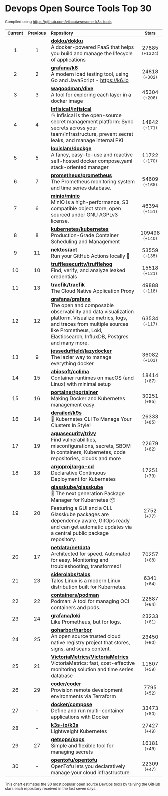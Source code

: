 # Devops Open Source Tools Top 30
<sup>Compiled using https://github.com/vilaca/awesome-k8s-tools</sup>
<div align="center">

|<sub>Current</sub>|<sub>Previous</sub>|<sub>Repository</sub>|<sub>Stars</sub>|
|:---:|:---:|:---|:---:|
|1|1|[**dokku/dokku**](https://github.com/dokku/dokku)<br/>A docker-powered PaaS that helps you build and manage the lifecycle of applications|27885 <sup>(+1324)</sup>|
|2|2|[**grafana/k6**](https://github.com/grafana/k6)<br/>A modern load testing tool, using Go and JavaScript - https://k6.io|24818 <sup>(+302)</sup>|
|3|3|[**wagoodman/dive**](https://github.com/wagoodman/dive)<br/>A tool for exploring each layer in a docker image|45304 <sup>(+206)</sup>|
|4|4|[**Infisical/infisical**](https://github.com/Infisical/infisical)<br/>♾ Infisical is the open-source secret management platform: Sync secrets across your team/infrastructure, prevent secret leaks, and manage internal PKI|14842 <sup>(+171)</sup>|
|5|5|[**louislam/dockge**](https://github.com/louislam/dockge)<br/>A fancy, easy-to-use and reactive self-hosted docker compose.yaml stack-oriented manager|11722 <sup>(+170)</sup>|
|6|7|[**prometheus/prometheus**](https://github.com/prometheus/prometheus)<br/>The Prometheus monitoring system and time series database.|54609 <sup>(+165)</sup>|
|7|6|[**minio/minio**](https://github.com/minio/minio)<br/>MinIO is a high-performance, S3 compatible object store, open sourced under GNU AGPLv3 license.|46394 <sup>(+151)</sup>|
|8|8|[**kubernetes/kubernetes**](https://github.com/kubernetes/kubernetes)<br/>Production-Grade Container Scheduling and Management|109498 <sup>(+140)</sup>|
|9|11|[**nektos/act**](https://github.com/nektos/act)<br/>Run your GitHub Actions locally 🚀|53559 <sup>(+135)</sup>|
|10|10|[**trufflesecurity/trufflehog**](https://github.com/trufflesecurity/trufflehog)<br/>Find, verify, and analyze leaked credentials|15518 <sup>(+121)</sup>|
|11|13|[**traefik/traefik**](https://github.com/traefik/traefik)<br/>The Cloud Native Application Proxy|49888 <sup>(+118)</sup>|
|12|12|[**grafana/grafana**](https://github.com/grafana/grafana)<br/>The open and composable observability and data visualization platform. Visualize metrics, logs, and traces from multiple sources like Prometheus, Loki, Elasticsearch, InfluxDB, Postgres and many more. |63534 <sup>(+117)</sup>|
|13|9|[**jesseduffield/lazydocker**](https://github.com/jesseduffield/lazydocker)<br/>The lazier way to manage everything docker|36082 <sup>(+103)</sup>|
|14|15|[**abiosoft/colima**](https://github.com/abiosoft/colima)<br/>Container runtimes on macOS (and Linux) with minimal setup|18414 <sup>(+87)</sup>|
|15|16|[**portainer/portainer**](https://github.com/portainer/portainer)<br/>Making Docker and Kubernetes management easy.|30251 <sup>(+85)</sup>|
|16|14|[**derailed/k9s**](https://github.com/derailed/k9s)<br/>🐶 Kubernetes CLI To Manage Your Clusters In Style!|26333 <sup>(+85)</sup>|
|17|19|[**aquasecurity/trivy**](https://github.com/aquasecurity/trivy)<br/>Find vulnerabilities, misconfigurations, secrets, SBOM in containers, Kubernetes, code repositories, clouds and more|22679 <sup>(+82)</sup>|
|18|18|[**argoproj/argo-cd**](https://github.com/argoproj/argo-cd)<br/>Declarative Continuous Deployment for Kubernetes|17251 <sup>(+79)</sup>|
|19|20|[**glasskube/glasskube**](https://github.com/glasskube/glasskube)<br/>🧊 The next generation Package Manager for Kubernetes 📦 Featuring a GUI and a CLI. Glasskube packages are dependency aware, GitOps ready and can get automatic updates via a central public package repository.|2752 <sup>(+77)</sup>|
|20|17|[**netdata/netdata**](https://github.com/netdata/netdata)<br/>Architected for speed. Automated for easy. Monitoring and troubleshooting, transformed!|70257 <sup>(+68)</sup>|
|21|23|[**siderolabs/talos**](https://github.com/siderolabs/talos)<br/>Talos Linux is a modern Linux distribution built for Kubernetes.|6341 <sup>(+64)</sup>|
|22|22|[**containers/podman**](https://github.com/containers/podman)<br/>Podman: A tool for managing OCI containers and pods.|22887 <sup>(+64)</sup>|
|23|24|[**grafana/loki**](https://github.com/grafana/loki)<br/>Like Prometheus, but for logs.|23233 <sup>(+61)</sup>|
|24|25|[**goharbor/harbor**](https://github.com/goharbor/harbor)<br/>An open source trusted cloud native registry project that stores, signs, and scans content.|23450 <sup>(+60)</sup>|
|25|21|[**VictoriaMetrics/VictoriaMetrics**](https://github.com/VictoriaMetrics/VictoriaMetrics)<br/>VictoriaMetrics: fast, cost-effective monitoring solution and time series database|11807 <sup>(+59)</sup>|
|26|29|[**coder/coder**](https://github.com/coder/coder)<br/>Provision remote development environments via Terraform|7795 <sup>(+52)</sup>|
|27|-|[**docker/compose**](https://github.com/docker/compose)<br/>Define and run multi-container applications with Docker|33473 <sup>(+50)</sup>|
|28|-|[**k3s-io/k3s**](https://github.com/k3s-io/k3s)<br/>Lightweight Kubernetes|27427 <sup>(+49)</sup>|
|29|27|[**getsops/sops**](https://github.com/getsops/sops)<br/>Simple and flexible tool for managing secrets|16181 <sup>(+49)</sup>|
|30|-|[**opentofu/opentofu**](https://github.com/opentofu/opentofu)<br/>OpenTofu lets you declaratively manage your cloud infrastructure.|22309 <sup>(+47)</sup>|


</div>

<sub>This chart estimates the 30 most popular open source DevOps tools by tallying the GitHub stars each repository received in the last seven days.</sub>
